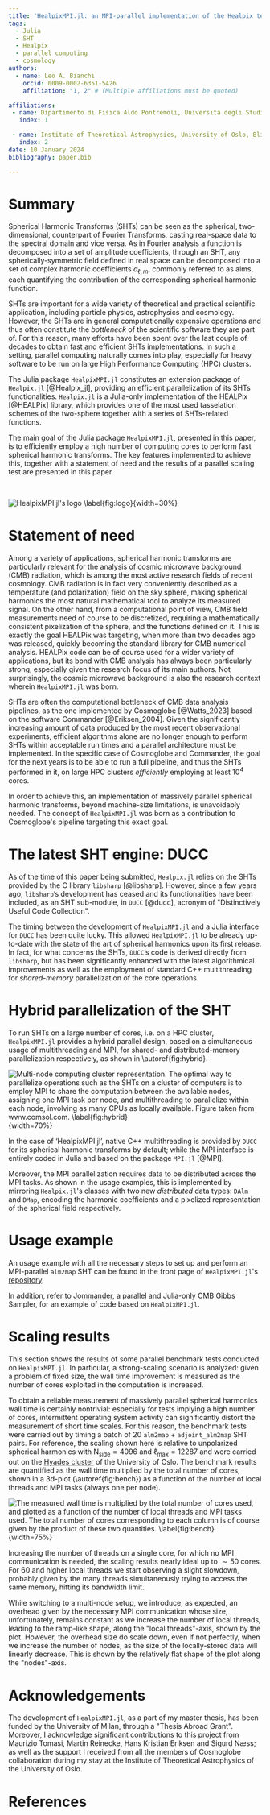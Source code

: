 ```yaml
---
title: 'HealpixMPI.jl: an MPI-parallel implementation of the Healpix tessellation scheme in Julia'
tags:
  - Julia
  - SHT
  - Healpix
  - parallel computing
  - cosmology
authors:
  - name: Leo A. Bianchi
    orcid: 0009-0002-6351-5426
    affiliation: "1, 2" # (Multiple affiliations must be quoted)

affiliations:
 - name: Dipartimento di Fisica Aldo Pontremoli, Università degli Studi di Milano, Milan, Italy            
   index: 1

 - name: Institute of Theoretical Astrophysics, University of Oslo, Blindern, Oslo, Norway
   index: 2
date: 10 January 2024
bibliography: paper.bib

---
```


# Summary

Spherical Harmonic Transforms (SHTs) can be seen as the spherical, two-dimensional, counterpart of Fourier Transforms, casting real-space data to the spectral domain and vice versa.
As in Fourier analysis a function is decomposed into a set of amplitude coefficients, through an SHT, any spherically-symmetric field defined in real space can be decomposed into a set of complex harmonic coefficients $a_{\ell, m}$, commonly referred to as alms, each quantifying the contribution of the corresponding spherical harmonic function.

SHTs are important for a wide variety of theoretical and practical scientific application, including particle physics, astrophysics and cosmology.
However, the SHTs are in general computationally expensive operations and thus often constitute the *bottleneck* of the scientific software they are part of.
For this reason, many efforts have been spent over the last couple of decades to obtain fast and efficient SHTs implementations.
In such a setting, parallel computing naturally comes into play, especially for heavy software to be run on large High Performance Computing (HPC) clusters.

The Julia package `HealpixMPI.jl` constitutes an extension package of `Healpix.jl` [@Healpix_jl], providing an efficient parallelization of its SHTs functionalities.
`Healpix.jl` is a Julia-only implementation of the HEALPix [@HEALPix] library, which provides one of the most used tasselation schemes of the two-sphere together with a series of SHTs-related functions.

The main goal of the Julia package `HealpixMPI.jl`, presented in this paper, is to efficiently employ a high number of computing cores to perform fast spherical harmonic transforms.
The key features implemented to achieve this, together with a statement of need and the results of a parallel scaling test are presented in this paper.

</br>

![`HealpixMPI.jl`'s logo \label{fig:logo}](figures/logo.png){width=30%}

# Statement of need

Among a variety of applications, spherical harmonic transforms are particularly relevant for the analysis of cosmic microwave background (CMB) radiation, which is among the most active research fields of recent cosmology.
CMB radiation is in fact very conveniently described as a temperature (and polarization) field on the sky sphere, making spherical harmonics the most natural mathematical tool to analyze its measured signal.
On the other hand, from a computational point of view, CMB field measurements need of course to be discretized, requiring a mathematically consistent pixelization of the sphere, and the functions defined on it.
This is exactly the goal HEALPix was targeting, when more than two decades ago was released, quickly becoming the standard library for CMB numerical analysis.
HEALPix code can be of course used for a wider variety of applications, but its bond with CMB analysis has always been particularly strong, especially given the research focus of its main authors.
Not surprisingly, the cosmic microwave background is also the research context wherein `HealpixMPI.jl` was born.

SHTs are often the computational bottleneck of CMB data analysis pipelines, as the one implemented by Cosmoglobe [@Watts_2023] based on the software Commander [@Eriksen_2004].
Given the significantly increasing amount of data produced by the most recent observational experiments, efficient algorithms alone are no longer enough to perform SHTs within acceptable run times and a parallel architecture must be implemented.
In the specific case of Cosmoglobe and Commander, the goal for the next years is to be able to run a full pipeline, and thus the SHTs performed in it, on large HPC clusters *efficiently* employing at least $10^4$ cores.

In order to achieve this, an implementation of massively parallel spherical harmonic transforms, beyond machine-size limitations, is unavoidably needed.
The concept of `HealpixMPI.jl` was born as a contribution to Cosmoglobe's pipeline targeting this exact goal.

# The latest SHT engine: DUCC

As of the time of this paper being submitted, `Healpix.jl` relies on the SHTs provided by the C library `libsharp` [@libsharp]. However, since a few years ago, `libsharp`’s development has ceased and its functionalities have been included, as an SHT sub-module, in `DUCC` [@ducc], acronym of "Distinctively Useful Code Collection".

The timing between the development of `HealpixMPI.jl` and a Julia interface for `DUCC` has been quite lucky.
This allowed `HealpixMPI.jl` to be already up-to-date with the state of the art of spherical harmonics upon its first release.
In fact, for what concerns the SHTs, `DUCC`’s code is derived directly from `libsharp`, but has been significantly enhanced with the latest algorithmical improvements as well as the employment of standard C++ multithreading for *shared-memory* parallelization of the core operations.

# Hybrid parallelization of the SHT

To run SHTs on a large number of cores, i.e. on a HPC cluster, `HealpixMPI.jl` provides a hybrid parallel design, based on a simultaneous usage of multithreading and MPI, for shared- and distributed-memory parallelization respectively, as shown in \autoref{fig:hybrid}.

![Multi-node computing cluster representation. The optimal way to parallelize operations such as the SHTs on a cluster of computers is to employ MPI to share the computation *between* the available nodes, assigning one MPI task per node, and multithreading to parallelize *within* each node, involving as many CPUs as locally available. Figure taken from www.comsol.com. \label{fig:hybrid}](figures/hybrid_parallel.png){width=70%}

In the case of ‘HealpixMPI.jl’, native C++ multithreading is provided by `DUCC` for its spherical harmonic transforms by default; while the MPI interface is entirely coded in Julia and based on the package `MPI.jl` [@MPI].

Moreover, the MPI parallelization requires data to be distributed across the MPI tasks.
As shown in the usage examples, this is implemented by mirroring `Healpix.jl`'s classes with two new *distributed* data types: `DAlm` and `DMap`, encoding the harmonic coefficients and a pixelized representation of the spherical field respectively.

# Usage example

An usage example with all the necessary steps to set up and perform an MPI-parallel `alm2map` SHT can be found in the front page of `HealpixMPI.jl`'s [repository](https://github.com/LeeoBianchi/HealpixMPI.jl).

In addition, refer to [Jommander](https://github.com/LeeoBianchi/Jommander.jl), a parallel and Julia-only CMB Gibbs Sampler, for an example of code based on `HealpixMPI.jl`.


# Scaling results

This section shows the results of some parallel benchmark tests conducted on `HealpixMPI.jl`.
In particular, a strong-scaling scenario is analyzed: given a problem of fixed size, the wall time improvement is measured as the number of cores exploited in the computation is increased.

To obtain a reliable measurement of massively parallel spherical harmonics wall time is certainly nontrivial: especially for tests implying a high number of cores, intermittent operating system activity can significantly distort the measurement of short time scales.
For this reason, the benchmark tests were carried out by timing a batch of 20 `alm2map` + `adjoint_alm2map` SHT pairs.
For reference, the scaling shown here is relative to unpolarized spherical harmonics with $\mathrm{N}_\mathrm{side} = 4096$ and $\ell_{\mathrm{max}} = 12287$ and were carried out on the [Hyades cluster](https://www.mn.uio.no/astro/english/services/it/help/basic-services/compute-resources.html) of the University of Oslo.
The benchmark results are quantified as the wall time multiplied by the total number of cores, shown in a 3d-plot (\autoref{fig:bench}) as a function of the number of local threads and MPI tasks (always one per node).

![The measured wall time is multiplied by the total number of cores used, and plotted as a function of the number of local threads and MPI tasks used. The total number of cores corresponding to each column is of course given by the product of these two quantities. \label{fig:bench}](figures/3DBench.png){width=75%}

Increasing the number of threads on a single core, for which no MPI communication is needed, the scaling results nearly ideal up to $\sim 50$ cores. For 60 and higher local threads we start observing a slight slowdown, probably given by the many threads simultaneously trying to access the same memory, hitting its bandwidth limit.

While switching to a multi-node setup, we introduce, as expected, an overhead given by the necessary MPI communication whose size, unfortunately, remains constant as we increase the number of local threads, leading to the ramp-like shape, along the "local threads"-axis, shown by the plot.
However, the overhead size do scale down, even if not perfectly, when we increase the number of nodes, as the size of the locally-stored data will linearly decrease.
This is shown by the relatively flat shape of the plot along the "nodes"-axis.

# Acknowledgements

The development of `HealpixMPI.jl`, as a part of my master thesis, has been funded by the University of Milan, through a "Thesis Abroad Grant".
Moreover, I acknowledge significant contributions to this project from Maurizio Tomasi, Martin Reinecke, Hans Kristian Eriksen and Sigurd Næss; as well as the support I received from all the members of Cosmoglobe collaboration during my stay at the Institute of Theoretical Astrophysics of the University of Oslo.

# References
